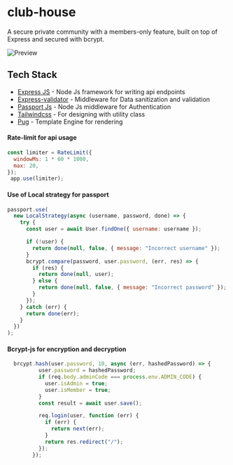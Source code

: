 # club-house
A secure private community with a members-only feature, built on top of Express and secured with bcrypt.


![Preview](https://gcdnb.pbrd.co/images/wZopeM2OhljK.png?o=1)

## Tech Stack
- [Express JS](https://expressjs.com/) - Node Js framework for writing api endpoints
- [Express-validator](https://express-validator.github.io/docs/) - Middleware for Data sanitization and validation
- [Passport Js](https://www.passportjs.org/) - Node Js middleware for Authentication
- [Tailwindcss](https://tailwindcss.com/) - For designing with utility class
- [Pug](https://pugjs.org/api/getting-started.html) - Template Engine for rendering

#### Rate-limit for api usage
```js
const limiter = RateLimit({
  windowMs: 1 * 60 * 1000,
  max: 20,
});
 app.use(limiter);
```

#### Use of Local strategy for passport
```js
passport.use(
  new LocalStrategy(async (username, password, done) => {
    try {
      const user = await User.findOne({ username: username });

      if (!user) {
        return done(null, false, { message: "Incorrect username" });
      }
      bcrypt.compare(password, user.password, (err, res) => {
        if (res) {
          return done(null, user);
        } else {
          return done(null, false, { message: "Incorrect password" });
        }
      });
    } catch (err) {
      return done(err);
    }
  })
);
``` 
#### Bcrypt-js for encryption and decryption

```js
  brcypt.hash(user.password, 10, async (err, hashedPassword) => {
          user.password = hashedPassword;
          if (req.body.adminCode === process.env.ADMIN_CODE) {
            user.isAdmin = true;
            user.isMember = true;
          }
          const result = await user.save();

          req.login(user, function (err) {
            if (err) {
              return next(err);
            }
            return res.redirect("/");
          });
        });
```
